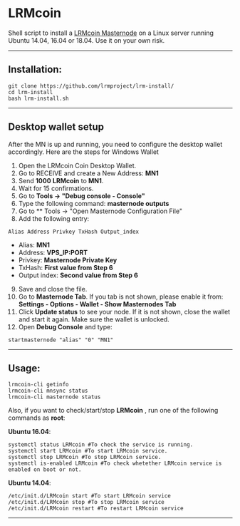 # LRMcoin
Shell script to install a [LRMcoin Masternode](https://www.lrmcoin.cc/) on a Linux server running Ubuntu 14.04, 16.04 or 18.04. Use it on your own risk.

***
## Installation:
```
git clone https://github.com/lrmproject/lrm-install/
cd lrm-install
bash lrm-install.sh
```
***

## Desktop wallet setup

After the MN is up and running, you need to configure the desktop wallet accordingly. Here are the steps for Windows Wallet
1. Open the LRMcoin Coin Desktop Wallet.
2. Go to RECEIVE and create a New Address: **MN1**
3. Send **1000** **LRMcoin** to **MN1**.
4. Wait for 15 confirmations.
5. Go to **Tools -> "Debug console - Console"**
6. Type the following command: **masternode outputs**
7. Go to  ** Tools -> "Open Masternode Configuration File"
8. Add the following entry:
```
Alias Address Privkey TxHash Output_index
```
* Alias: **MN1**
* Address: **VPS_IP:PORT**
* Privkey: **Masternode Private Key**
* TxHash: **First value from Step 6**
* Output index:  **Second value from Step 6**
9. Save and close the file.
10. Go to **Masternode Tab**. If you tab is not shown, please enable it from: **Settings - Options - Wallet - Show Masternodes Tab**
11. Click **Update status** to see your node. If it is not shown, close the wallet and start it again. Make sure the wallet is unlocked.
12. Open **Debug Console** and type:
```
startmasternode "alias" "0" "MN1"
```
***

## Usage:
```
lrmcoin-cli getinfo
lrmcoin-cli mnsync status
lrmcoin-cli masternode status
```
Also, if you want to check/start/stop **LRMcoin** , run one of the following commands as **root**:

**Ubuntu 16.04**:
```
systemctl status LRMcoin #To check the service is running.
systemctl start LRMcoin #To start LRMcoin service.
systemctl stop LRMcoin #To stop LRMcoin service.
systemctl is-enabled LRMcoin #To check whetether LRMcoin service is enabled on boot or not.
```
**Ubuntu 14.04**:  
```
/etc/init.d/LRMcoin start #To start LRMcoin service
/etc/init.d/LRMcoin stop #To stop LRMcoin service
/etc/init.d/LRMcoin restart #To restart LRMcoin service
```
***
